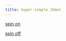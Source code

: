 ```yaml
---
title: Super simple JSmol
---
```


<script type="text/javascript" src="../lib/jsmol/JSmol.min.js"></script>

<script type="text/javascript"> 
$(document).ready(function() { 

Info = {
	width: 400,
	height: 400,
	debug: false,
	j2sPath: "j2s",
	color: "0xC0C0C0",
  disableJ2SLoadMonitor: true,
  disableInitialConsole: true,
	addSelectionOptions: true,
	serverURL: "https://chemapps.stolaf.edu/jmol/jsmol/php/jsmol.php",
	use: "HTML5",
	readyFunction: null,
	script: "load $caffeine"
}

$("#mydiv").html(Jmol.getAppletHtml("jmolApplet0",Info)) 

});

</script>

<span id=mydiv></span>
<a href="javascript:Jmol.script(jmolApplet0, 'spin on')">spin on</a>

<a href="javascript:Jmol.script(jmolApplet0, 'spin off')">spin off</a>